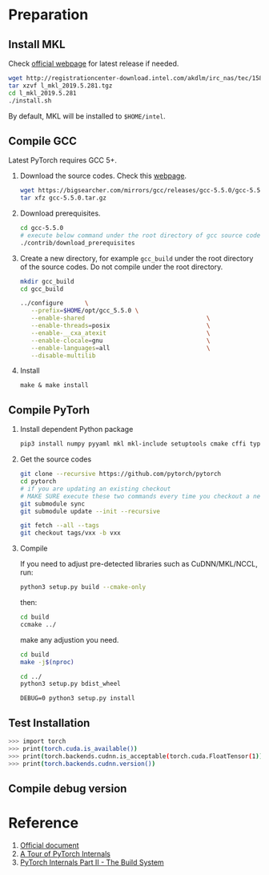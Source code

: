# Preparation

## Install MKL

Check [official webpage](https://software.seek.intel.com/performance-libraries) for latest release if needed.

```bash
wget http://registrationcenter-download.intel.com/akdlm/irc_nas/tec/15816/l_mkl_2019.5.281.tgz
tar xzvf l_mkl_2019.5.281.tgz
cd l_mkl_2019.5.281
./install.sh
```
By default, MKL will be installed to `$HOME/intel`.

## Compile GCC

Latest PyTorch requires GCC 5+.

1. Download the source codes. Check this [webpage](https://bigsearcher.com/mirrors/gcc/releases/).

    ```bash
    wget https://bigsearcher.com/mirrors/gcc/releases/gcc-5.5.0/gcc-5.5.0.tar.gz
    tar xfz gcc-5.5.0.tar.gz
    ```

1. Download prerequisites.
   ```bash
   cd gcc-5.5.0
   # execute below command under the root directory of gcc source codes.
   ./contrib/download_prerequisites
   ```

2. Create a new directory, for example `gcc_build` under the root directory of the source codes. Do not compile under the root directory.

   ```bash
   mkdir gcc_build
   cd gcc_build

   ../configure      \
      --prefix=$HOME/opt/gcc_5.5.0 \
      --enable-shared                                  \
      --enable-threads=posix                           \
      --enable-__cxa_atexit                            \
      --enable-clocale=gnu                             \
      --enable-languages=all                           \
      --disable-multilib
    ```

3. Install

    ```
    make & make install
    ```

## Compile PyTorh

1. Install dependent Python package

    ```bash
    pip3 install numpy pyyaml mkl mkl-include setuptools cmake cffi typing
    ```

1. Get the source codes

    ```bash
    git clone --recursive https://github.com/pytorch/pytorch
    cd pytorch
    # if you are updating an existing checkout
    # MAKE SURE execute these two commands every time you checkout a new branch.
    git submodule sync
    git submodule update --init --recursive

    git fetch --all --tags
    git checkout tags/vxx -b vxx
    ```
1. Compile

    If you need to adjust pre-detected libraries such as CuDNN/MKL/NCCL, run:

    ```bash
    python3 setup.py build --cmake-only
    ```

    then:

    ```bash
    cd build
    ccmake ../
    ```
    make any adjustion you need.

    ```bash
    cd build
    make -j$(nproc)

    cd ../
    python3 setup.py bdist_wheel
    ```

    ```base
    DEBUG=0 python3 setup.py install
    ```

## Test Installation

```bash
>>> import torch
>>> print(torch.cuda.is_available())
>>> print(torch.backends.cudnn.is_acceptable(torch.cuda.FloatTensor(1)))
>>> print(torch.backends.cudnn.version())
```

## Compile debug version

# Reference

1. [Official document](https://github.com/pytorch/pytorch#from-source)
1. [A Tour of PyTorch Internals](http://pytorch.cn/2017/05/11/Internals.html)
1. [PyTorch Internals Part II - The Build System](http://pytorch.cn/2017/06/27/Internals2.html)

